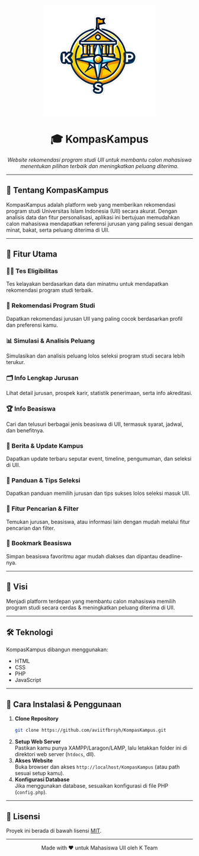<p align="center">
  <img src="assets/logo.png" alt="KompasKampus Logo" width="300"/>
</p>

<h1 align="center">🎓 KompasKampus</h1>
<p align="center"><em>
Website rekomendasi program studi UII untuk membantu calon mahasiswa menentukan pilihan terbaik dan meningkatkan peluang diterima.
</em></p>

---

## 📖 Tentang KompasKampus

KompasKampus adalah platform web yang memberikan rekomendasi program studi Universitas Islam Indonesia (UII) secara akurat. Dengan analisis data dan fitur personalisasi, aplikasi ini bertujuan memudahkan calon mahasiswa mendapatkan referensi jurusan yang paling sesuai dengan minat, bakat, serta peluang diterima di UII.

---

## 🚀 Fitur Utama

### 🧑‍💻 Tes Eligibilitas  
Tes kelayakan berdasarkan data dan minatmu untuk mendapatkan rekomendasi program studi terbaik.

### 🎯 Rekomendasi Program Studi  
Dapatkan rekomendasi jurusan UII yang paling cocok berdasarkan profil dan preferensi kamu.

### 📊 Simulasi & Analisis Peluang  
Simulasikan dan analisis peluang lolos seleksi program studi secara lebih terukur.

### 🗂️ Info Lengkap Jurusan  
Lihat detail jurusan, prospek karir, statistik penerimaan, serta info akreditasi.

### 🏆 Info Beasiswa  
Cari dan telusuri berbagai jenis beasiswa di UII, termasuk syarat, jadwal, dan benefitnya.

### 📰 Berita & Update Kampus  
Dapatkan update terbaru seputar event, timeline, pengumuman, dan seleksi di UII.

### 📝 Panduan & Tips Seleksi  
Dapatkan panduan memilih jurusan dan tips sukses lolos seleksi masuk UII.

### 🔎 Fitur Pencarian & Filter  
Temukan jurusan, beasiswa, atau informasi lain dengan mudah melalui fitur pencarian dan filter.

### 💾 Bookmark Beasiswa  
Simpan beasiswa favoritmu agar mudah diakses dan dipantau deadline-nya.

---

## 🌟 Visi

Menjadi platform terdepan yang membantu calon mahasiswa memilih program studi secara cerdas & meningkatkan peluang diterima di UII.

---

## 🛠️ Teknologi

KompasKampus dibangun menggunakan:
- HTML
- CSS
- PHP
- JavaScript

---

## 🚀 Cara Instalasi & Penggunaan

1. **Clone Repository**
   ```bash
   git clone https://github.com/aviitfbrsyh/KompasKampus.git
   ```
2. **Setup Web Server**  
   Pastikan kamu punya XAMPP/Laragon/LAMP, lalu letakkan folder ini di direktori web server (`htdocs`, dll).
3. **Akses Website**  
   Buka browser dan akses `http://localhost/KompasKampus` (atau path sesuai setup kamu).
4. **Konfigurasi Database**  
   Jika menggunakan database, sesuaikan konfigurasi di file PHP (`config.php`).

---

## 📄 Lisensi

Proyek ini berada di bawah lisensi [MIT](LICENSE).

---

<p align="center">
  Made with ❤️ untuk Mahasiswa UII oleh K Team
</p>
